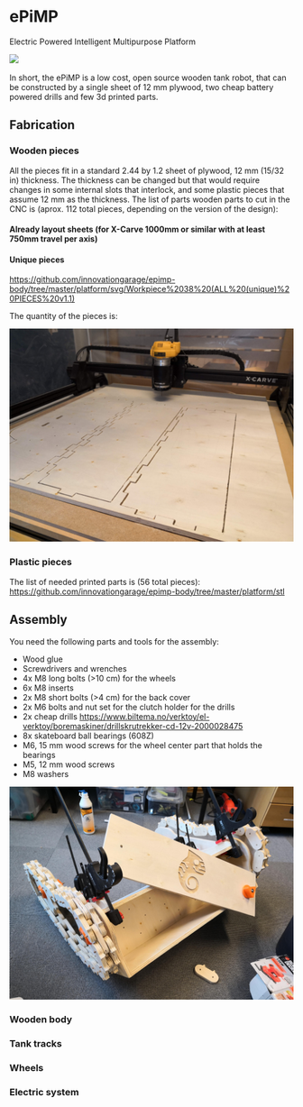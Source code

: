 # ePiMP
Electric Powered Intelligent Multipurpose Platform

![](platform/media/detection.gif)

In short, the ePiMP is a low cost, open source wooden tank robot, that can be constructed by a single sheet of 12 mm plywood, two cheap battery powered drills and few 3d printed parts.

## Fabrication

### Wooden pieces
All the pieces fit in a standard 2.44 by 1.2 sheet of plywood, 12 mm (15/32 in) thickness. The thickness can be changed but that would require changes in some internal slots that interlock, and some plastic pieces that assume 12 mm as the thickness.
The list of parts wooden parts to cut in the CNC is (aprox. 112 total pieces, depending on the version of the design):

#### Already layout sheets (for X-Carve 1000mm or similar with at least 750mm travel per axis)


#### Unique pieces
https://github.com/innovationgarage/epimp-body/tree/master/platform/svg/Workpiece%2038%20(ALL%20(unique)%20PIECES%20v1.1)

The quantity of the pieces is:

![](platform/media/cutting.jpg)

### Plastic pieces
The list of needed printed parts is (56 total pieces):
https://github.com/innovationgarage/epimp-body/tree/master/platform/stl

## Assembly
You need the following parts and tools for the assembly:
* Wood glue
* Screwdrivers and wrenches
* 4x M8 long bolts (>10 cm) for the wheels
* 6x M8 inserts
* 2x M8 short bolts (>4 cm) for the back cover
* 2x M6 bolts and nut set for the clutch holder for the drills
* 2x cheap drills https://www.biltema.no/verktoy/el-verktoy/boremaskiner/drillskrutrekker-cd-12v-2000028475
* 8x skateboard ball bearings (608Z)
* M6, 15 mm wood screws for the wheel center part that holds the bearings
* M5, 12 mm wood screws 
* M8 washers

![](platform/media/assembled.jpg)

### Wooden body

### Tank tracks

### Wheels

### Electric system

